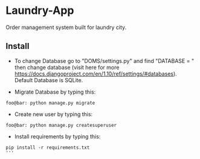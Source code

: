 # Laundry-App
Order management system built for laundry city.


## Install
- To change Database go to "DOMS/settings.py" and find "DATABASE = " then change database (visit here for more https://docs.djangoproject.com/en/1.10/ref/settings/#databases). Default Database is SQLite.

- Migrate Database by typing this:
```
foo@bar: python manage.py migrate
```
- Create new user by typing this:
```
foo@bar: python manage.py createsuperuser
```
- Install requirements by typing this:
```
pip install -r requirements.txt
'''
